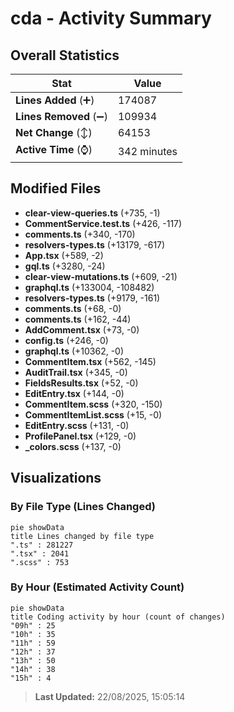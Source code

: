 # cda - Activity Summary 

## Overall Statistics

| Stat                   | Value                                                             |
| ---------------------- | ----------------------------------------------------------------- |
| **Lines Added** (➕)   | 174087                                          |
| **Lines Removed** (➖) | 109934                                        |
| **Net Change** (↕)    | 64153                |
| **Active Time** (⌚)   | 342 minutes |


## Modified Files
- **clear-view-queries.ts** (+735, -1)
- **CommentService.test.ts** (+426, -117)
- **comments.ts** (+340, -170)
- **resolvers-types.ts** (+13179, -617)
- **App.tsx** (+589, -2)
- **gql.ts** (+3280, -24)
- **clear-view-mutations.ts** (+609, -21)
- **graphql.ts** (+133004, -108482)
- **resolvers-types.ts** (+9179, -161)
- **comments.ts** (+68, -0)
- **comments.ts** (+162, -44)
- **AddComment.tsx** (+73, -0)
- **config.ts** (+246, -0)
- **graphql.ts** (+10362, -0)
- **CommentItem.tsx** (+562, -145)
- **AuditTrail.tsx** (+345, -0)
- **FieldsResults.tsx** (+52, -0)
- **EditEntry.tsx** (+144, -0)
- **CommentItem.scss** (+320, -150)
- **CommentItemList.scss** (+15, -0)
- **EditEntry.scss** (+131, -0)
- **ProfilePanel.tsx** (+129, -0)
- **_colors.scss** (+137, -0)

## Visualizations

### By File Type (Lines Changed)

```mermaid
pie showData
title Lines changed by file type
".ts" : 281227
".tsx" : 2041
".scss" : 753
```

### By Hour (Estimated Activity Count)

```mermaid
pie showData
title Coding activity by hour (count of changes)
"09h" : 25
"10h" : 35
"11h" : 59
"12h" : 37
"13h" : 50
"14h" : 38
"15h" : 4
```


> **Last Updated:** 22/08/2025, 15:05:14